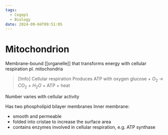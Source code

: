 ```yaml
---
tags:
  - Cegep1
  - Biology
date: 2024-09-04T09:51:05
---
```


# Mitochondrion

Membrane-bound [[organelle]] that transforms energy with cellular respiration
pl. mitochondria

> [!info] Cellular respiration
> Produces ATP with oxygen
> glucose + $O_2$ -> $CO_2$ +  $H_2O$ + ATP + heat

Number varies with cellular activity

Has two phospholipid bilayer membranes
Inner membrane:

- smooth and permeable
- folded into cristae to increase the surface area
- contains enzymes involved in cellular respiration, e.g. ATP synthase